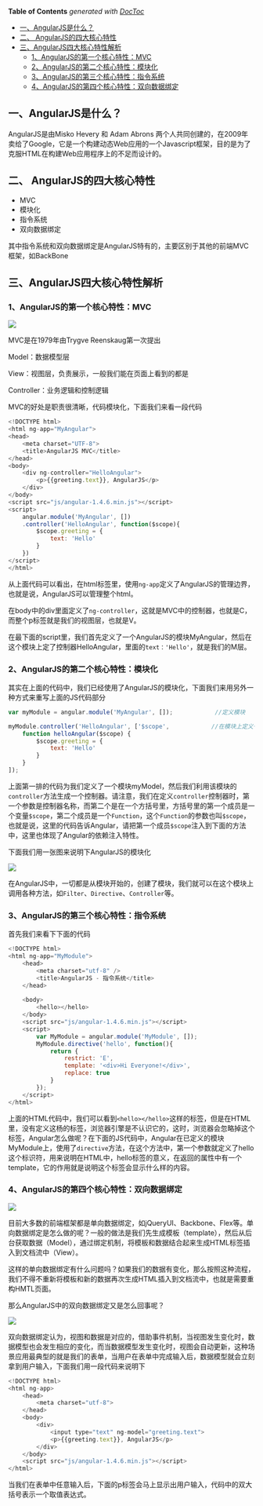 <!-- START doctoc generated TOC please keep comment here to allow auto update -->
<!-- DON'T EDIT THIS SECTION, INSTEAD RE-RUN doctoc TO UPDATE -->
**Table of Contents**  *generated with [DocToc](https://github.com/thlorenz/doctoc)*

- [一、AngularJS是什么？](#%E4%B8%80angularjs%E6%98%AF%E4%BB%80%E4%B9%88)
- [二、 AngularJS的四大核心特性](#%E4%BA%8C-angularjs%E7%9A%84%E5%9B%9B%E5%A4%A7%E6%A0%B8%E5%BF%83%E7%89%B9%E6%80%A7)
- [三、AngularJS四大核心特性解析](#%E4%B8%89angularjs%E5%9B%9B%E5%A4%A7%E6%A0%B8%E5%BF%83%E7%89%B9%E6%80%A7%E8%A7%A3%E6%9E%90)
  - [1、AngularJS的第一个核心特性：MVC](#1angularjs%E7%9A%84%E7%AC%AC%E4%B8%80%E4%B8%AA%E6%A0%B8%E5%BF%83%E7%89%B9%E6%80%A7mvc)
  - [2、AngularJS的第二个核心特性：模块化](#2angularjs%E7%9A%84%E7%AC%AC%E4%BA%8C%E4%B8%AA%E6%A0%B8%E5%BF%83%E7%89%B9%E6%80%A7%E6%A8%A1%E5%9D%97%E5%8C%96)
  - [3、AngularJS的第三个核心特性：指令系统](#3angularjs%E7%9A%84%E7%AC%AC%E4%B8%89%E4%B8%AA%E6%A0%B8%E5%BF%83%E7%89%B9%E6%80%A7%E6%8C%87%E4%BB%A4%E7%B3%BB%E7%BB%9F)
  - [4、AngularJS的第四个核心特性：双向数据绑定](#4angularjs%E7%9A%84%E7%AC%AC%E5%9B%9B%E4%B8%AA%E6%A0%B8%E5%BF%83%E7%89%B9%E6%80%A7%E5%8F%8C%E5%90%91%E6%95%B0%E6%8D%AE%E7%BB%91%E5%AE%9A)

<!-- END doctoc generated TOC please keep comment here to allow auto update -->

## 一、AngularJS是什么？

AngularJS是由Misko Hevery 和 Adam Abrons 两个人共同创建的，在2009年卖给了Google，它是一个构建动态Web应用的一个Javascript框架，目的是为了克服HTML在构建Web应用程序上的不足而设计的。

## 二、 AngularJS的四大核心特性

- MVC
- 模块化
- 指令系统
- 双向数据绑定

其中指令系统和双向数据绑定是AngularJS特有的，主要区别于其他的前端MVC框架，如BackBone

## 三、AngularJS四大核心特性解析

### 1、AngularJS的第一个核心特性：MVC

![](http://static.oschina.net/uploads/space/2016/0321/095401_9pjr_2399867.png)

MVC是在1979年由Trygve Reenskaug第一次提出

Model：数据模型层

View：视图层，负责展示，一般我们能在页面上看到的都是

Controller：业务逻辑和控制逻辑

MVC的好处是职责很清晰，代码模块化，下面我们来看一段代码

```javascript
<!DOCTYPE html>
<html ng-app="MyAngular">
<head>
	<meta charset="UTF-8">
	<title>AngularJS MVC</title>
</head>
<body>
	<div ng-controller="HelloAngular">
		<p>{{greeting.text}}, AngularJS</p>
	</div>
</body>
<script src="js/angular-1.4.6.min.js"></script>
<script>
	angular.module('MyAngular', [])
	.controller('HelloAngular', function($scope){
		$scope.greeting = {
			text: 'Hello'
		}
	})
</script>
</html>
```

从上面代码可以看出，在html标签里，使用`ng-app`定义了AngularJS的管理边界，也就是说，AngularJS可以管理整个html。

在body中的div里面定义了`ng-controller`，这就是MVC中的控制器，也就是C，而整个p标签就是我们的视图层，也就是V。

在最下面的script里，我们首先定义了一个AngularJS的模块MyAngular，然后在这个模块上定了控制器HelloAngular，里面的`text：'Hello'`，就是我们的M层。

### 2、AngularJS的第二个核心特性：模块化

其实在上面的代码中，我们已经使用了AngularJS的模块化，下面我们来用另外一种方式来重写上面的JS代码部分

```javascript
var myModule = angular.module('MyAngular', []);            //定义模块

myModule.controller('HelloAngular', ['$scope',            //在模块上定义一个控制器方法helloAngular
    function helloAngular($scope) {
        $scope.greeting = {
            text: 'Hello'        
        }
    }
]);
```

上面第一排的代码为我们定义了一个模块myModel，然后我们利用该模块的`controller`方法生成一个控制器。请注意，我们在定义`controller`控制器时，第一个参数是控制器名称，而第二个是在一个方括号里，方括号里的第一个成员是一个变量`$scope`，第二个成员是一个`Function`，这个`Function`的参数也叫`$scope`，也就是说，这里的代码告诉Angular，请把第一个成员`$scope`注入到下面的方法中，这里也体现了Angular的依赖注入特性。

下面我们用一张图来说明下AngularJS的模块化

![](http://static.oschina.net/uploads/space/2016/0321/110650_7xid_2399867.png)

在AngularJS中，一切都是从模块开始的，创建了模块，我们就可以在这个模块上调用各种方法，如`Filter`、`Directive`、`Controller`等。

### 3、AngularJS的第三个核心特性：指令系统

首先我们来看下下面的代码

```javascript
<!DOCTYPE html>
<html ng-app="MyModule">
    <head>
        <meta charset="utf-8" />
        <title>AngularJS - 指令系统</title>
    </head>
    
    <body>
        <hello></hello>
    </body>
    <script src="js/angular-1.4.6.min.js"></script>
    <script>
        var MyModule = angular.module('MyModule', []);
        MyModule.directive('hello', function(){
            return {
                restrict: 'E',
                template: '<div>Hi Everyone!</div>',
                replace: true
            }
        });
    </script>    
</html>
```

上面的HTML代码中，我们可以看到`<hello></hello>`这样的标签，但是在HTML里，没有定义这杨的标签，浏览器引擎是不认识它的，这时，浏览器会忽略掉这个标签，Angular怎么做呢？在下面的JS代码中，Angular在已定义的模块MyModule上，使用了`directive`方法，在这个方法中，第一个参数就定义了hello这个标识符，用来说明在HTML中，hello标签的意义，在返回的属性中有一个template，它的作用就是说明这个标签会显示什么样的内容。

### 4、AngularJS的第四个核心特性：双向数据绑定

![](http://static.oschina.net/uploads/space/2016/0321/113056_5wY0_2399867.png)

目前大多数的前端框架都是单向数据绑定，如jQueryUI、Backbone、Flex等。单向数据绑定是怎么做的呢？一般的做法是我们先生成模板（template），然后从后台获取数据（Model），通过绑定机制，将模板和数据结合起来生成HTML标签插入到文档流中（View）。

这样的单向数据绑定有什么问题吗？如果我们的数据有变化，那么按照这种流程，我们不得不重新将模板和新的数据再次生成HTML插入到文档流中，也就是需要重构HMTL页面。

那么AngularJS中的双向数据绑定又是怎么回事呢？

![](http://static.oschina.net/uploads/space/2016/0321/113907_kSP7_2399867.png)

双向数据绑定认为，视图和数据是对应的，借助事件机制，当视图发生变化时，数据模型也会发生相应的变化，而当数据模型发生变化时，视图会自动更新，这种场景应用最典型的就是我们的表单，当用户在表单中完成输入后，数据模型就会立刻拿到用户输入，下面我们用一段代码来说明下

```javascript
<!DOCTYPE html>
<html ng-app>
    <head>
        <meta charset="utf-8">
    </head>
    <body>
        <div>
            <input type="text" ng-model="greeting.text">
            <p>{{greeting.text}}, AngularJS</p>
        </div>
    </body>
    <script src="js/angular-1.4.6.min.js"></script>
</html>
```

当我们在表单中任意输入后，下面的p标签会马上显示出用户输入，代码中的双大括号表示一个取值表达式。
